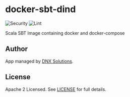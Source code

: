 # docker-sbt-dind

![Security](https://github.com/DNXLabs/docker-sbt-dind/workflows/Security/badge.svg)
![Lint](https://github.com/DNXLabs/docker-sbt-dind/workflows/Lint/badge.svg)

Scala SBT Image containing docker and docker-compose


## Author
App managed by [DNX Solutions](https://github.com/DNXLabs).

## License
Apache 2 Licensed. See [LICENSE](https://github.com/DNXLabs/docker-sbt-dind/blob/master/LICENSE) for full details.